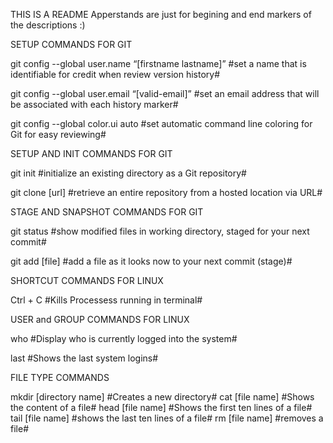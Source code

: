 THIS IS A README
Apperstands are just for begining and end markers of the descriptions :)

SETUP COMMANDS FOR GIT

git config --global user.name “[firstname lastname]” #set a name that is identifiable for credit when review version history#

git config --global user.email “[valid-email]” #set an email address that will be associated with each history marker#

git config --global color.ui auto #set automatic command line coloring for Git for easy reviewing#

SETUP AND INIT COMMANDS FOR GIT

git init #initialize an existing directory as a Git repository#

git clone [url] #retrieve an entire repository from a hosted location via URL#

STAGE AND SNAPSHOT COMMANDS FOR GIT

git status #show modified files in working directory, staged for your next commit#

git add [file] #add a file as it looks now to your next commit (stage)#

SHORTCUT COMMANDS FOR LINUX

Ctrl + C #Kills Processess running in terminal#

USER and GROUP COMMANDS FOR LINUX

who #Display who is currently logged into the system#

last #Shows the last system logins#

FILE TYPE COMMANDS

mkdir [directory name] #Creates a new directory#
cat [file name] #Shows the content of a file#
head [file name] #Shows the first ten lines of a file#
tail [file name] #shows the last ten lines of a file#
rm [file name] #removes a file#
